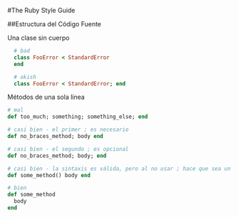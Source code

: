 #The Ruby Style Guide

##Estructura del Código Fuente

Una clase sin cuerpo

```Ruby
  # bad
  class FooError < StandardError
  end

  # okish
  class FooError < StandardError; end

  ```
Métodos de una sola línea

  ```Ruby
  # mal
  def too_much; something; something_else; end

  # casi bien - el primer ; es necesario
  def no_braces_method; body end

  # casi bien - el segundo ; es opcional
  def no_braces_method; body; end

  # casi bien - la sintaxis es válida, pero al no usar ; hace que sea un poco difícil de leer
  def some_method() body end

  # bien
  def some_method
    body
  end

  ```
